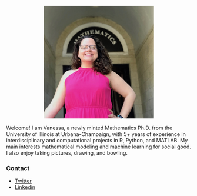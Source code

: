 
<html>
<body>

<p align="center">
<img src="images/vriveraq_photo.jpg" width="300">
</p>
  
<p> Welcome! I am Vanessa, a newly minted Mathematics Ph.D. from the University of Illinois at Urbana-Champaign, with 5+ years of experience in interdisciplinary and computational projects in R, Python, and MATLAB. My main interests mathematical modeling and machine learning for social good. I also enjoy taking pictures, drawing, and bowling.</p>
</body>

### Contact

* [Twitter](https://twitter.com/MissVRiveraQ) 
* [Linkedin](https://www.linkedin.com/in/vriveraq/)


</html>
